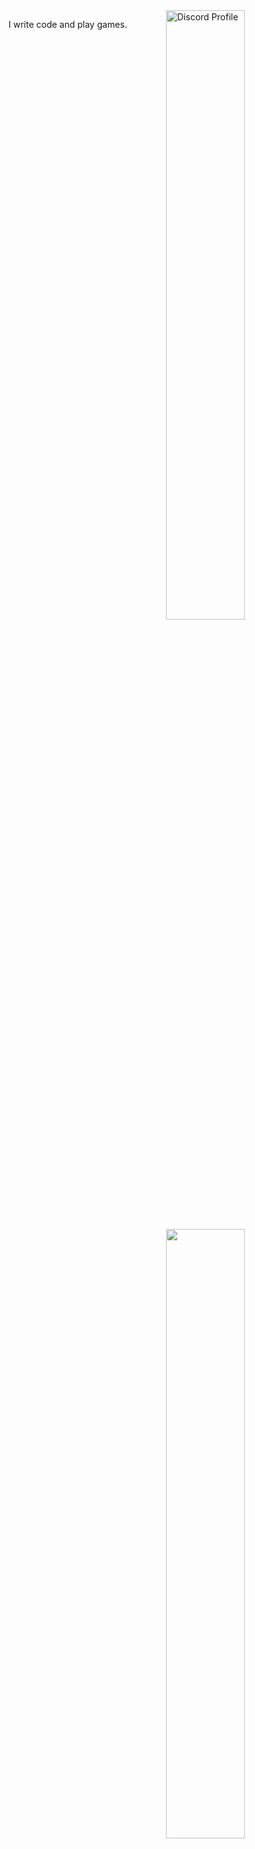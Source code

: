 <a href="https://discord.com/users/451442660490739722" target="_blank">
  <img src="https://lanyard.cnrad.dev/api/451442660490739722?bg=000" alt="Discord Profile" align="right" width="50%" />
</a>

<img src="https://github-readme-stats.vercel.app/api/top-langs/?username=Adhiraj10&exclude_repo=Basic-Static-Webpage,TSEC-HACKS-2022&theme=midnight-purple&layout=compact&hide_border=true" width="50%" align="right">

I write code and play games.

